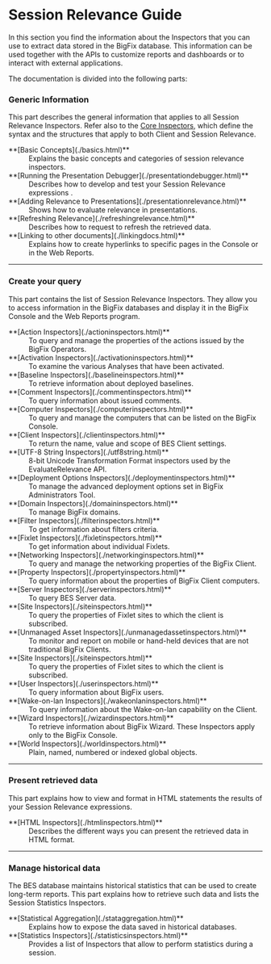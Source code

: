 # Session Relevance Guide

In this section you find the information about the Inspectors that you can use to extract data stored in the BigFix database. 
This information can be used together with the APIs to customize reports and dashboards or to interact with external applications.


The documentation is divided into the following parts:

### Generic Information

This part describes the general information that applies to all Session Relevance Inspectors.
Refer also to the [Core Inspectors](/relevance/guide/basics/), which define the syntax and the structures that apply to both Client and Session Relevance.
<dl>

  <dt>**[Basic Concepts](./basics.html)**</dt>
  <dd>Explains the basic concepts and categories of session relevance inspectors.</dd>
  
  <dt>**[Running the Presentation Debugger](./presentationdebugger.html)**</dt>
  <dd>Describes how to develop and test your Session Relevance expressions .</dd>

  <dt>**[Adding Relevance to Presentations](./presentationrelevance.html)**</dt>
  <dd>Shows how to evaluate relevance in presentations.</dd>

  <dt>**[Refreshing Relevance](./refreshingrelevance.html)**</dt>
  <dd>Describes how to request to refresh the retrieved data.</dd>
  
  <dt>**[Linking to other documents](./linkingdocs.html)**</dt>
  <dd>Explains how to create hyperlinks to specific pages in the Console or in the Web Reports.</dd>
  

</dl>

---

### Create your query
This part contains the list of Session Relevance Inspectors. 
They allow you to access information in the BigFix databases and display it in the BigFix Console and the Web Reports program. 

<dl>

  <dt>**[Action Inspectors](./actioninspectors.html)**</dt>
  <dd>To query and manage the properties of the actions issued by the BigFix Operators.</dd>
  
  <dt>**[Activation Inspectors](./activationinspectors.html)**</dt>
  <dd>To examine the various Analyses that have been activated.</dd>

  <dt>**[Baseline Inspectors](./baselineinspectors.html)**</dt> 
  <dd>To retrieve information about deployed baselines.</dd>

  <dt>**[Comment Inspectors](./commentinspectors.html)**</dt>
  <dd>To query information about issued comments.</dd> 

  <dt>**[Computer Inspectors](./computerinspectors.html)**</dt>
  <dd>To query and manage the computers that can be listed on the BigFix Console.</dd> 
  
  <dt>**[Client Inspectors](./clientinspectors.html)**</dt>
  <dd>To return the name, value and scope of BES Client settings.</dd> 
  
  <dt>**[UTF-8 String Inspectors](./utf8string.html)**</dt>
  <dd>8-bit Unicode Transformation Format inspectors used by the EvaluateRelevance API.</dd> 

  <dt>**[Deployment Options Inspectors](./deploymentinspectors.html)**</dt>
  <dd>To manage the advanced deployment options set in BigFix Administrators Tool.</dd>
  
  <dt>**[Domain Inspectors](./domaininspectors.html)**</dt>
  <dd>To manage BigFix domains.</dd>

  <dt>**[Filter Inspectors](./filterinspectors.html)**</dt> 
  <dd>To get information about filters criteria.</dd>

  <dt>**[Fixlet Inspectors](./fixletinspectors.html)**</dt>
  <dd>To get information about individual Fixlets.</dd> 

  <dt>**[Networking Inspectors](./networkinginspectors.html)**</dt>
  <dd>To query and manage the networking properties of the BigFix Client.</dd>

  <dt>**[Property Inspectors](./propertyinspectors.html)**</dt> 
  <dd>To query information about the properties of BigFix Client computers.</dd>

  <dt>**[Server Inspectors](./serverinspectors.html)**</dt>
  <dd>To query BES Server data.</dd> 

  <dt>**[Site Inspectors](./siteinspectors.html)**</dt> 
  <dd>To query the properties of Fixlet sites to which the client is subscribed.</dd>

  <dt>**[Unmanaged Asset Inspectors](./unmanagedassetinspectors.html)**</dt>
  <dd>To monitor and report on mobile or hand-held devices that are not traditional BigFix Clients.</dd> 

  <dt>**[Site Inspectors](./siteinspectors.html)**</dt> 
  <dd>To query the properties of Fixlet sites to which the client is subscribed.</dd>

  <dt>**[User Inspectors](./userinspectors.html)**</dt>
  <dd>To query information about BigFix users.</dd> 

  <dt>**[Wake-on-lan Inspectors](./wakeonlaninspectors.html)**</dt> 
  <dd>To query information about the Wake-on-lan capability on the Client.</dd>

  <dt>**[Wizard Inspectors](./wizardinspectors.html)**</dt>
  <dd>To retrieve information about BigFix Wizard. These Inspectors apply only to the BigFix Console.</dd> 
  
  <dt>**[World Inspectors](./worldinspectors.html)**</dt>
  <dd>Plain, named, numbered or indexed global objects.</dd>
  
</dl>

---

### Present retrieved data
This part explains how to view and format in HTML statements the results of your Session Relevance expressions.
<dl>

  <dt>**[HTML Inspectors](./htmlinspectors.html)**</dt>
  <dd>Describes the different ways you can present the retrieved data in HTML format.</dd>

</dl>

---

### Manage historical data
The BES database maintains historical statistics that can be used to create long-term reports.
This part explains how to retrieve such data and lists the Session Statistics Inspectors.

<dl>
  <dt>**[Statistical Aggregation](./stataggregation.html)**</dt>
  <dd>Explains how to expose the data saved in historical databases.</dd>

  <dt>**[Statistics Inspectors](./statisticsinspectors.html)**</dt> 
  <dd>Provides a list of Inspectors that allow to perform statistics during a session.</dd>
  
</dl>

<!---  {% note %}

This project is implemented in stages. Currently, the information about this part are available:

* In the [Reference](/relevance/reference) section under **Session**.

* In the [Session inspectors guide](http://support.bigfix.com/fixlet/documents/Session%20Inspectors%2081_110719.pdf)

* In the following [example](https://www.ibm.com/developerworks/community/blogs/a1a33778-88b7-452a-9133-c955812f8910/entry/session_relevance_analyses_results_and_the_rest_api?lang=en)

{% endnote %} --->
